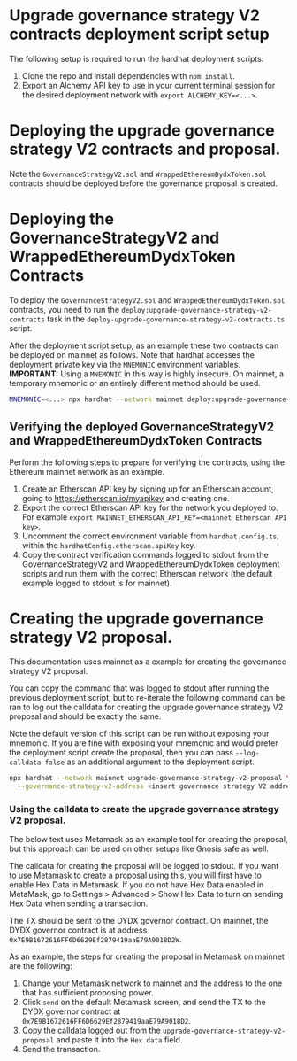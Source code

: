 # Upgrade governance strategy V2 contracts deployment script setup

The following setup is required to run the hardhat deployment scripts:
1. Clone the repo and install dependencies with `npm install`.
1. Export an Alchemy API key to use in your current terminal session for the desired deployment network with `export ALCHEMY_KEY=<...>`.

# Deploying the upgrade governance strategy V2 contracts and proposal.

Note the `GovernanceStrategyV2.sol` and `WrappedEthereumDydxToken.sol` contracts should be deployed before the governance proposal is created.

# Deploying the GovernanceStrategyV2 and WrappedEthereumDydxToken Contracts

To deploy the `GovernanceStrategyV2.sol` and `WrappedEthereumDydxToken.sol` contracts, you need to run the `deploy:upgrade-governance-strategy-v2-contracts` task in the `deploy-upgrade-governance-strategy-v2-contracts.ts` script. 

After the deployment script setup, as an example these two contracts can be deployed on mainnet as follows. Note that hardhat accesses the deployment private key via the `MNEMONIC` environment variables. **IMPORTANT:** Using a `MNEMONIC` in this way is highly insecure. On mainnet, a temporary mnemonic or an entirely different method should be used.

```bash
MNEMONIC=<...> npx hardhat --network mainnet deploy:upgrade-governance-strategy-v2-contracts
```

## Verifying the deployed GovernanceStrategyV2 and WrappedEthereumDydxToken Contracts

Perform the following steps to prepare for verifying the contracts, using the Ethereum mainnet network as an example.
1. Create an Etherscan API key by signing up for an Etherscan account, going to https://etherscan.io/myapikey and creating one.
1. Export the correct Etherscan API key for the network you deployed to. For example `export MAINNET_ETHERSCAN_API_KEY=<mainnet Etherscan API key>`.
1. Uncomment the correct environment variable from `hardhat.config.ts`, within the `hardhatConfig.etherscan.apiKey` key.
1. Copy the contract verification commands logged to stdout from the GovernanceStrategyV2 and WrappedEthereumDydxToken deployment scripts and run them with the correct Etherscan network (the default example logged to stdout is for mainnet).

# Creating the upgrade governance strategy V2 proposal.

This documentation uses mainnet as a example for creating the governance strategy V2 proposal.

You can copy the command that was logged to stdout after running the previous deployment script, but to re-iterate the following command can be ran to
log out the calldata for creating the upgrade governance strategy V2 proposal and should be exactly the same.

Note the default version of this script can be run without exposing your mnemonic. If you are fine with exposing your mnemonic and would
prefer the deployment script create the proposal, then you can pass `--log-calldata false` as an additional argument to the deployment script.

```bash
npx hardhat --network mainnet upgrade-governance-strategy-v2-proposal \
  --governance-strategy-v2-address <insert governance strategy V2 address>
```

### Using the calldata to create the upgrade governance strategy V2 proposal.

The below text uses Metamask as an example tool for creating the proposal, but this approach can be used on other setups
like Gnosis safe as well.

The calldata for creating the proposal will be logged to stdout. If you want to use Metamask to create a proposal using
this, you will first have to enable Hex Data in Metamask. If you do not have Hex Data enabled in MetaMask, go to
Settings > Advanced > Show Hex Data to turn on sending Hex Data when sending a transaction.

The TX should be sent to the DYDX governor contract. On mainnet, the DYDX governor contract is at address `0x7E9B1672616FF6D6629Ef2879419aaE79A9018D2W`.

As an example, the steps for creating the proposal in Metamask on mainnet are the following:
1. Change your Metamask network to mainnet and the address to the one that has sufficient proposing power.
1. Click `send` on the default Metamask screen, and send the TX to the DYDX governor contract at `0x7E9B1672616FF6D6629Ef2879419aaE79A9018D2`.
1. Copy the calldata logged out from the `upgrade-governance-strategy-v2-proposal` and paste it into the `Hex data` field.
1. Send the transaction.

